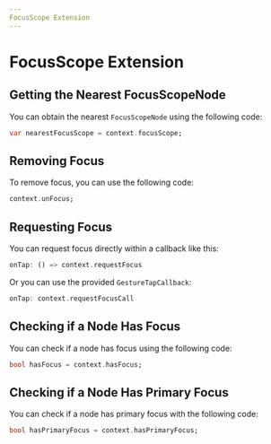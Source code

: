 ```yaml
---
FocusScope Extension
---
```


# FocusScope Extension

## Getting the Nearest FocusScopeNode

You can obtain the nearest `FocusScopeNode` using the following code:
```dart
var nearestFocusScope = context.focusScope;
```

## Removing Focus

To remove focus, you can use the following code:
```dart
context.unFocus;
```

## Requesting Focus

You can request focus directly within a callback like this:
```dart
onTap: () => context.requestFocus
```
Or you can use the provided `GestureTapCallback`:
```dart
onTap: context.requestFocusCall
```

## Checking if a Node Has Focus

You can check if a node has focus using the following code:
```dart
bool hasFocus = context.hasFocus;
```

## Checking if a Node Has Primary Focus

You can check if a node has primary focus with the following code:
```dart
bool hasPrimaryFocus = context.hasPrimaryFocus;
```
